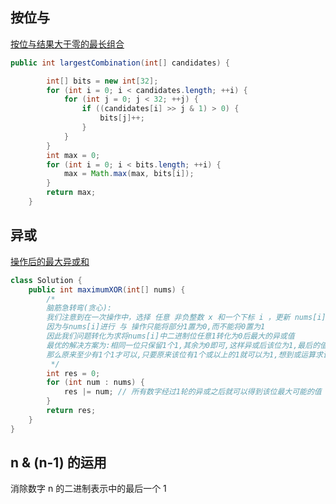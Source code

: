 ## 按位与
[按位与结果大于零的最长组合](https://leetcode.cn/problems/largest-combination-with-bitwise-and-greater-than-zero/)
```java
public int largestCombination(int[] candidates) {

        int[] bits = new int[32];
        for (int i = 0; i < candidates.length; ++i) {
            for (int j = 0; j < 32; ++j) {
                if ((candidates[i] >> j & 1) > 0) {
                    bits[j]++;
                }
            }
        }
        int max = 0;
        for (int i = 0; i < bits.length; ++i) {
            max = Math.max(max, bits[i]);
        }
        return max;
    }
```

## 异或
[操作后的最大异或和](https://leetcode.cn/problems/maximum-xor-after-operations/)
```java
class Solution {
    public int maximumXOR(int[] nums) {
        /*
        脑筋急转弯(贪心):
        我们注意到在一次操作中，选择 任意 非负整数 x 和一个下标 i ，更新 nums[i] 为 nums[i] AND (nums[i] XOR x)
        因为与nums[i]进行 与 操作只能将部分1置为0,而不能将0置为1
        因此我们问题转化为求将nums[i]中二进制位任意1转化为0后最大的异或值
        最优的解决方案为:相同一位只保留1个1,其余为0即可,这样异或后该位为1,最后的值必定最大
        那么原来至少有1个1才可以,只要原来该位有1个或以上的1就可以为1,想到或运算求该位最大的可能值
         */
        int res = 0;
        for (int num : nums) {
            res |= num; // 所有数字经过1轮的异或之后就可以得到该位最大可能的值
        }
        return res;
    }
}
```
## n & (n-1) 的运用
消除数字 n 的二进制表示中的最后一个 1
